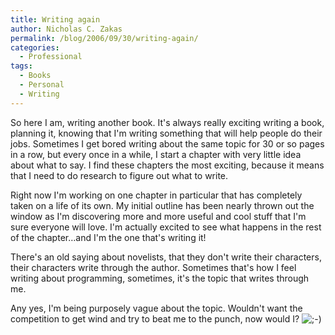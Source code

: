 ```yaml
---
title: Writing again
author: Nicholas C. Zakas
permalink: /blog/2006/09/30/writing-again/
categories:
  - Professional
tags:
  - Books
  - Personal
  - Writing
---
```

So here I am, writing another book. It's always really exciting writing a book, planning it, knowing that I'm writing something that will help people do their jobs. Sometimes I get bored writing about the same topic for 30 or so pages in a row, but every once in a while, I start a chapter with very little idea about what to say. I find these chapters the most exciting, because it means that I need to do research to figure out what to write.

Right now I'm working on one chapter in particular that has completely taken on a life of its own. My initial outline has been nearly thrown out the window as I'm discovering more and more useful and cool stuff that I'm sure everyone will love. I'm actually excited to see what happens in the rest of the chapter&#8230;and I'm the one that's writing it!

There's an old saying about novelists, that they don't write their characters, their characters write through the author. Sometimes that's how I feel writing about programming, sometimes, it's the topic that writes through me.

Any yes, I'm being purposely vague about the topic. Wouldn't want the competition to get wind and try to beat me to the punch, now would I? <img src="https://humanwhocodes.com/blog/wp-includes/images/smilies/icon_wink.gif" alt=";-)" class="wp-smiley" />
